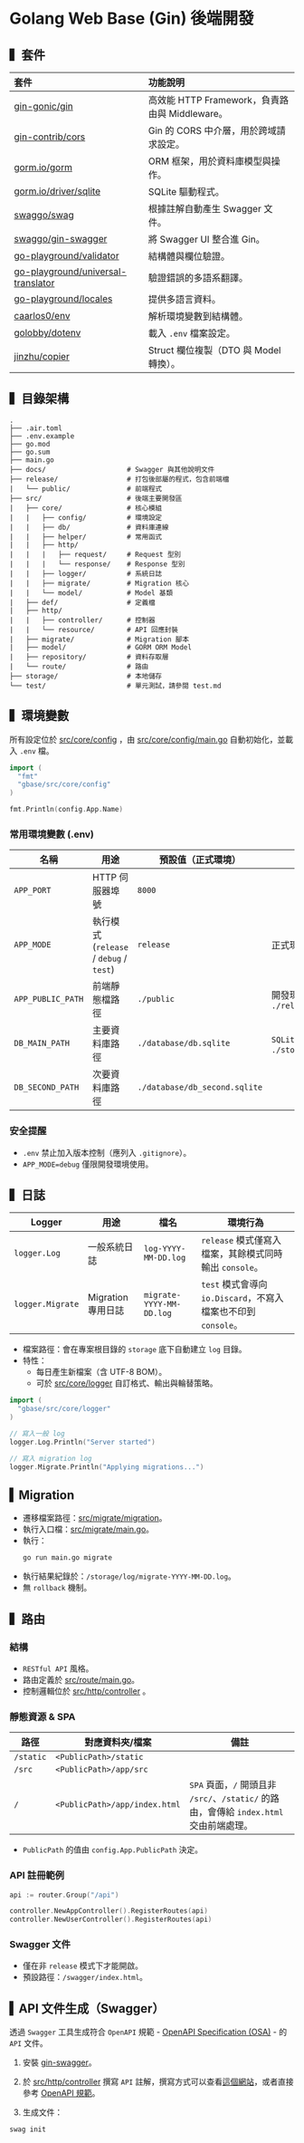# Golang Web Base (Gin) 後端開發


## ▍套件

| 套件 | 功能說明 |
| :----------- | :----------- |
| [gin-gonic/gin](https://github.com/gin-gonic/gin) | 高效能 HTTP Framework，負責路由與 Middleware。 |
| [gin-contrib/cors](https://github.com/gin-contrib/cors) | Gin 的 CORS 中介層，用於跨域請求設定。 |
| [gorm.io/gorm](https://github.com/go-gorm/gorm) | ORM 框架，用於資料庫模型與操作。 |
| [gorm.io/driver/sqlite](https://github.com/go-gorm/sqlite) | SQLite 驅動程式。 |
| [swaggo/swag](https://github.com/swaggo/swag) | 根據註解自動產生 Swagger 文件。 |
| [swaggo/gin-swagger](https://github.com/swaggo/gin-swagger) | 將 Swagger UI 整合進 Gin。 |
| [go-playground/validator](https://github.com/go-playground/validator) | 結構體與欄位驗證。 |
| [go-playground/universal-translator](https://github.com/go-playground/universal-translator) | 驗證錯誤的多語系翻譯。 |
| [go-playground/locales](https://github.com/go-playground/locales) | 提供多語言資料。 |
| [caarlos0/env](https://github.com/caarlos0/env) | 解析環境變數到結構體。 |
| [golobby/dotenv](https://github.com/golobby/dotenv) | 載入 `.env` 檔案設定。 |
| [jinzhu/copier](https://github.com/jinzhu/copier) | Struct 欄位複製（DTO 與 Model 轉換）。 |



## ▍目錄架構
```
.
├── .air.toml
├── .env.example
├── go.mod
├── go.sum
├── main.go
├── docs/                    # Swagger 與其他說明文件
├── release/                 # 打包後部屬的程式，包含前端檔
|   └── public/              # 前端程式
├── src/                     # 後端主要開發區
|   ├── core/                # 核心模組
|   |   ├── config/          # 環境設定
|   |   ├── db/              # 資料庫連線
|   |   ├── helper/          # 常用函式
|   |   ├── http/            
|   |   |   ├── request/     # Request 型別
|   |   |   └── response/    # Response 型別
|   |   ├── logger/          # 系統日誌
|   |   ├── migrate/         # Migration 核心
|   |   └── model/           # Model 基類
|   ├── def/                 # 定義檔
|   ├── http/
|   |   ├── controller/      # 控制器
|   |   └── resource/        # API 回應封裝
|   ├── migrate/             # Migration 腳本
|   ├── model/               # GORM ORM Model
|   ├── repository/          # 資料存取層
|   └── route/               # 路由
├── storage/                 # 本地儲存
└── test/                    # 單元測試，請參閱 test.md
```


## ▍環境變數
所有設定位於 [src/core/config](/src/core/config) ，由 [src/core/config/main.go](/src/core/config/main.go) 自動初始化，並載入 `.env` 檔。  

```go
import (
  "fmt"
  "gbase/src/core/config"
)

fmt.Println(config.App.Name)
```

### 常用環境變數 (.env)

| 名稱 | 用途 | 預設值（正式環境） | 備註 |
|---|---|---|---|
| `APP_PORT` | HTTP 伺服器埠號 | `8000` |  |
| `APP_MODE` | 執行模式 (`release` / `debug` / `test`) | `release` | 正式環境請使用 `release` |
| `APP_PUBLIC_PATH` | 前端靜態檔路徑 | `./public` | 開發環境通常為 `./release/public` |
| `DB_MAIN_PATH` | 主要資料庫路徑 | `./database/db.sqlite` | `SQLite` 路徑，開發環境通常為 `./storage/database/db.sqlite` |
| `DB_SECOND_PATH` | 次要資料庫路徑 | `./database/db_second.sqlite` |  |

### 安全提醒
- `.env` 禁止加入版本控制（應列入 `.gitignore`）。
- `APP_MODE=debug` 僅限開發環境使用。



## ▍日誌
| Logger | 用途 | 檔名 | 環境行為 |
|---|---|---|---|
| `logger.Log` | 一般系統日誌 | `log-YYYY-MM-DD.log` | `release` 模式僅寫入檔案，其餘模式同時輸出 `console`。 |
| `logger.Migrate` | Migration 專用日誌 | `migrate-YYYY-MM-DD.log` | `test` 模式會導向 `io.Discard`，不寫入檔案也不印到 `console`。 |

- 檔案路徑：會在專案根目錄的 `storage` 底下自動建立 `log` 目錄。  
- 特性：  
  - 每日產生新檔案（含 UTF-8 BOM）。
  - 可於 [src/core/logger](/src/core/logger) 自訂格式、輸出與輪替策略。

```go
import (
  "gbase/src/core/logger"
)

// 寫入一般 log
logger.Log.Println("Server started")

// 寫入 migration log
logger.Migrate.Println("Applying migrations...")
```



## ▍Migration
- 遷移檔案路徑：[src/migrate/migration](/src/migrate/migration/)。
- 執行入口檔：[src/migrate/main.go](/src/migrate/main.go)。
- 執行：  
    ```bash
    go run main.go migrate
    ```
- 執行結果紀錄於：`/storage/log/migrate-YYYY-MM-DD.log`。
- 無 `rollback` 機制。



## ▍路由
### 結構  
  - `RESTful API` 風格。
  - 路由定義於 [src/route/main.go](/src/route/main.go)。
  - 控制邏輯位於 [src/http/controller](/src/http/controller/) 。

### 靜態資源 & SPA 
| 路徑 | 對應資料夾/檔案 | 備註 |
|-----------|-----------|-----------|
| `/static` | `<PublicPath>/static` | |
| `/src` | `<PublicPath>/app/src` | |
| `/` | `<PublicPath>/app/index.html` | `SPA` 頁面，`/` 開頭且非 `/src/`、`/static/` 的路由，會傳給 `index.html` 交由前端處理。 |
  - `PublicPath` 的值由 `config.App.PublicPath` 決定。

### API 註冊範例  
  ```go
  api := router.Group("/api")

  controller.NewAppController().RegisterRoutes(api)
  controller.NewUserController().RegisterRoutes(api)
  ```

### Swagger 文件
  - 僅在非 `release` 模式下才能開啟。
  - 預設路徑：`/swagger/index.html`。


## ▍API 文件生成（Swagger）
透過 `Swagger` 工具生成符合 `OpenAPI` 規範 - [OpenAPI Specification (OSA)](https://swagger.io/specification/) - 的 `API` 文件。

1. 安裝 [gin-swagger](https://github.com/swaggo/gin-swagger)。  
2. 於 [src/http/controller](/src/http/controller/) 撰寫 `API` 註解，撰寫方式可以查看[這個網站](https://github.com/swaggo/swag/blob/master/README_zh-CN.md)，或者直接參考 [OpenAPI 規範](https://github.com/OAI/OpenAPI-Specification/blob/master/versions/3.0.2.md)。

3. 生成文件：  
  ```shell
  swag init
  ```